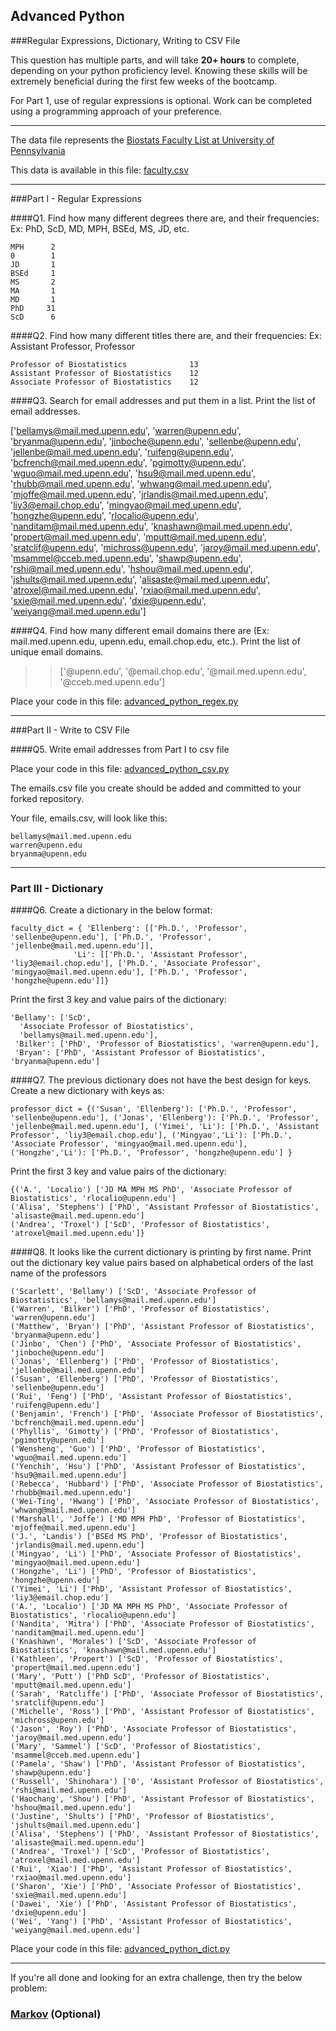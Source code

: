 ## Advanced Python    

###Regular Expressions, Dictionary, Writing to CSV File  

This question has multiple parts, and will take **20+ hours** to complete, depending on your python proficiency level.  Knowing these skills will be extremely beneficial during the first few weeks of the bootcamp.

For Part 1, use of regular expressions is optional.  Work can be completed using a programming approach of your preference. 

---

The data file represents the [Biostats Faculty List at University of Pennsylvania](http://www.med.upenn.edu/cceb/biostat/faculty.shtml)

This data is available in this file:  [faculty.csv](python/faculty.csv)

--- 

###Part I - Regular Expressions  


####Q1. Find how many different degrees there are, and their frequencies: Ex:  PhD, ScD, MD, MPH, BSEd, MS, JD, etc.

>> 
```
MPH      2
0        1
JD       1
BSEd     1
MS       2
MA       1
MD       1
PhD     31
ScD      6
```

####Q2. Find how many different titles there are, and their frequencies:  Ex:  Assistant Professor, Professor

>>
```
Professor of Biostatistics              13
Assistant Professor of Biostatistics    12
Associate Professor of Biostatistics    12
```

####Q3. Search for email addresses and put them in a list.  Print the list of email addresses.

>> 
['bellamys@mail.med.upenn.edu', 'warren@upenn.edu', 'bryanma@upenn.edu', 'jinboche@upenn.edu', 'sellenbe@upenn.edu', 'jellenbe@mail.med.upenn.edu', 'ruifeng@upenn.edu', 'bcfrench@mail.med.upenn.edu', 'pgimotty@upenn.edu', 'wguo@mail.med.upenn.edu', 'hsu9@mail.med.upenn.edu', 'rhubb@mail.med.upenn.edu', 'whwang@mail.med.upenn.edu', 'mjoffe@mail.med.upenn.edu', 'jrlandis@mail.med.upenn.edu', 'liy3@email.chop.edu', 'mingyao@mail.med.upenn.edu', 'hongzhe@upenn.edu', 'rlocalio@upenn.edu', 'nanditam@mail.med.upenn.edu', 'knashawn@mail.med.upenn.edu', 'propert@mail.med.upenn.edu', 'mputt@mail.med.upenn.edu', 'sratclif@upenn.edu', 'michross@upenn.edu', 'jaroy@mail.med.upenn.edu', 'msammel@cceb.med.upenn.edu', 'shawp@upenn.edu', 'rshi@mail.med.upenn.edu', 'hshou@mail.med.upenn.edu', 'jshults@mail.med.upenn.edu', 'alisaste@mail.med.upenn.edu', 'atroxel@mail.med.upenn.edu', 'rxiao@mail.med.upenn.edu', 'sxie@mail.med.upenn.edu', 'dxie@upenn.edu', 'weiyang@mail.med.upenn.edu']


####Q4. Find how many different email domains there are (Ex:  mail.med.upenn.edu, upenn.edu, email.chop.edu, etc.).  Print the list of unique email domains.

>> ['@upenn.edu', '@email.chop.edu', '@mail.med.upenn.edu', '@cceb.med.upenn.edu']

Place your code in this file: [advanced_python_regex.py](python/advanced_python_regex.py)

---

###Part II - Write to CSV File

####Q5.  Write email addresses from Part I to csv file

Place your code in this file: [advanced_python_csv.py](python/advanced_python_csv.py)

The emails.csv file you create should be added and committed to your forked repository.

Your file, emails.csv, will look like this:
```
bellamys@mail.med.upenn.edu
warren@upenn.edu
bryanma@upenn.edu
```

---

### Part III - Dictionary

####Q6.  Create a dictionary in the below format:
```
faculty_dict = { 'Ellenberg': [['Ph.D.', 'Professor', 'sellenbe@upenn.edu'], ['Ph.D.', 'Professor', 'jellenbe@mail.med.upenn.edu']],
              'Li': [['Ph.D.', 'Assistant Professor', 'liy3@email.chop.edu'], ['Ph.D.', 'Associate Professor', 'mingyao@mail.med.upenn.edu'], ['Ph.D.', 'Professor', 'hongzhe@upenn.edu']]}
```
Print the first 3 key and value pairs of the dictionary:

>> 
```
'Bellamy': ['ScD',
  'Associate Professor of Biostatistics',
  'bellamys@mail.med.upenn.edu'],
 'Bilker': ['PhD', 'Professor of Biostatistics', 'warren@upenn.edu'],
 'Bryan': ['PhD', 'Assistant Professor of Biostatistics', 'bryanma@upenn.edu']
```

####Q7.  The previous dictionary does not have the best design for keys.  Create a new dictionary with keys as:

```
professor_dict = {('Susan', 'Ellenberg'): ['Ph.D.', 'Professor', 'sellenbe@upenn.edu'], ('Jonas', 'Ellenberg'): ['Ph.D.', 'Professor', 'jellenbe@mail.med.upenn.edu'], ('Yimei', 'Li'): ['Ph.D.', 'Assistant Professor', 'liy3@email.chop.edu'], ('Mingyao','Li'): ['Ph.D.', 'Associate Professor', 'mingyao@mail.med.upenn.edu'], ('Hongzhe','Li'): ['Ph.D.', 'Professor', 'hongzhe@upenn.edu'] }
```

Print the first 3 key and value pairs of the dictionary:

>> 
```
{('A.', 'Localio') ['JD MA MPH MS PhD', 'Associate Professor of Biostatistics', 'rlocalio@upenn.edu']
('Alisa', 'Stephens') ['PhD', 'Assistant Professor of Biostatistics', 'alisaste@mail.med.upenn.edu']
('Andrea', 'Troxel') ['ScD', 'Professor of Biostatistics', 'atroxel@mail.med.upenn.edu']}
```

####Q8.  It looks like the current dictionary is printing by first name.  Print out the dictionary key value pairs based on alphabetical orders of the last name of the professors

>> 
```
('Scarlett', 'Bellamy') ['ScD', 'Associate Professor of Biostatistics', 'bellamys@mail.med.upenn.edu']
('Warren', 'Bilker') ['PhD', 'Professor of Biostatistics', 'warren@upenn.edu']
('Matthew', 'Bryan') ['PhD', 'Assistant Professor of Biostatistics', 'bryanma@upenn.edu']
('Jinbo', 'Chen') ['PhD', 'Associate Professor of Biostatistics', 'jinboche@upenn.edu']
('Jonas', 'Ellenberg') ['PhD', 'Professor of Biostatistics', 'jellenbe@mail.med.upenn.edu']
('Susan', 'Ellenberg') ['PhD', 'Professor of Biostatistics', 'sellenbe@upenn.edu']
('Rui', 'Feng') ['PhD', 'Assistant Professor of Biostatistics', 'ruifeng@upenn.edu']
('Benjamin', 'French') ['PhD', 'Associate Professor of Biostatistics', 'bcfrench@mail.med.upenn.edu']
('Phyllis', 'Gimotty') ['PhD', 'Professor of Biostatistics', 'pgimotty@upenn.edu']
('Wensheng', 'Guo') ['PhD', 'Professor of Biostatistics', 'wguo@mail.med.upenn.edu']
('Yenchih', 'Hsu') ['PhD', 'Assistant Professor of Biostatistics', 'hsu9@mail.med.upenn.edu']
('Rebecca', 'Hubbard') ['PhD', 'Associate Professor of Biostatistics', 'rhubb@mail.med.upenn.edu']
('Wei-Ting', 'Hwang') ['PhD', 'Associate Professor of Biostatistics', 'whwang@mail.med.upenn.edu']
('Marshall', 'Joffe') ['MD MPH PhD', 'Professor of Biostatistics', 'mjoffe@mail.med.upenn.edu']
('J.', 'Landis') ['BSEd MS PhD', 'Professor of Biostatistics', 'jrlandis@mail.med.upenn.edu']
('Mingyao', 'Li') ['PhD', 'Associate Professor of Biostatistics', 'mingyao@mail.med.upenn.edu']
('Hongzhe', 'Li') ['PhD', 'Professor of Biostatistics', 'hongzhe@upenn.edu']
('Yimei', 'Li') ['PhD', 'Assistant Professor of Biostatistics', 'liy3@email.chop.edu']
('A.', 'Localio') ['JD MA MPH MS PhD', 'Associate Professor of Biostatistics', 'rlocalio@upenn.edu']
('Nandita', 'Mitra') ['PhD', 'Associate Professor of Biostatistics', 'nanditam@mail.med.upenn.edu']
('Knashawn', 'Morales') ['ScD', 'Associate Professor of Biostatistics', 'knashawn@mail.med.upenn.edu']
('Kathleen', 'Propert') ['ScD', 'Professor of Biostatistics', 'propert@mail.med.upenn.edu']
('Mary', 'Putt') ['PhD ScD', 'Professor of Biostatistics', 'mputt@mail.med.upenn.edu']
('Sarah', 'Ratcliffe') ['PhD', 'Associate Professor of Biostatistics', 'sratclif@upenn.edu']
('Michelle', 'Ross') ['PhD', 'Assistant Professor of Biostatistics', 'michross@upenn.edu']
('Jason', 'Roy') ['PhD', 'Associate Professor of Biostatistics', 'jaroy@mail.med.upenn.edu']
('Mary', 'Sammel') ['ScD', 'Professor of Biostatistics', 'msammel@cceb.med.upenn.edu']
('Pamela', 'Shaw') ['PhD', 'Assistant Professor of Biostatistics', 'shawp@upenn.edu']
('Russell', 'Shinohara') ['0', 'Assistant Professor of Biostatistics', 'rshi@mail.med.upenn.edu']
('Haochang', 'Shou') ['PhD', 'Assistant Professor of Biostatistics', 'hshou@mail.med.upenn.edu']
('Justine', 'Shults') ['PhD', 'Professor of Biostatistics', 'jshults@mail.med.upenn.edu']
('Alisa', 'Stephens') ['PhD', 'Assistant Professor of Biostatistics', 'alisaste@mail.med.upenn.edu']
('Andrea', 'Troxel') ['ScD', 'Professor of Biostatistics', 'atroxel@mail.med.upenn.edu']
('Rui', 'Xiao') ['PhD', 'Assistant Professor of Biostatistics', 'rxiao@mail.med.upenn.edu']
('Sharon', 'Xie') ['PhD', 'Associate Professor of Biostatistics', 'sxie@mail.med.upenn.edu']
('Dawei', 'Xie') ['PhD', 'Assistant Professor of Biostatistics', 'dxie@upenn.edu']
('Wei', 'Yang') ['PhD', 'Assistant Professor of Biostatistics', 'weiyang@mail.med.upenn.edu']
```

Place your code in this file: [advanced_python_dict.py](python/advanced_python_dict.py)

--- 

If you're all done and looking for an extra challenge, then try the below problem:  

### [Markov](python/markov.py) (Optional)

